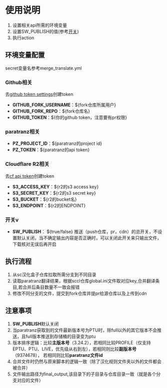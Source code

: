 # 使用说明

1. 设置相关api所需的环境变量
2. 设置SW_PUBLISH的值(参考[开关](#开关))
3. 执行action

## 环境变量配置

secret变量名参考merge_translate.yml

### Github相关

去[github token settings](https://github.com/settings/tokens)创建token

- **GITHUB_FORK_USERNAME**：${fork仓库所属用户}
- **GITHUB_FORK_REPO**：${fork仓库名}
- **GITHUB_TOKEN**：${你的github token，注意要有pr权限}

### paratranz相关

- **PZ_PROJECT_ID**：${paratranz的project id}
- **PZ_TOKEN**：${paratranz的api token}

### Cloudflare R2相关

去[cf api token](https://dash.cloudflare.com/?to：/:account/r2/api-tokens)创建token

- **S3_ACCESS_KEY**：${r2的s3 access key}
- **S3_SECRET_KEY**：${r2的s3 secret key}
- **S3_BUCKET**：${r2的bucket名}
- **S3_ENDPOINT**：${r2的ENDPOINT}

### 开关v

- **SW_PUBLISH**： ${true/false} 推送（push仓库，pr，cdn）的总开关，不设置默认关闭，当不确定输出内容是否正确时，可以关闭此开关来只输出文件，下载核对无误后再开启

## 执行流程

1. 从sc汉化盒子仓库拉取所需分支到不同目录
2. 读取paratranz翻译结果，根据sccl仓库global.ini文件取对应key,合并翻译条目,若合并后条目数量不一致会报错
3. 修改不同分支的文件，提交到fork仓库并提pr给源仓库以及上传到cdn

## 注意事项

1. **SW_PUBLISH**默认关闭
2. 当paratranz获取到的文件最新版本号为PTU时，除full以外的其它版本不会推送，且full版本推送到存储桶的目录变为ptu
3. 版本排序逻辑：比较**主版本号**（3.24.2），若相同比较PROFILE（仅支持EPTU、PTU、LIVE，优先级从右到左），若相同则比较**副版本号**
   （9374678）， 若相同则比较**paratranz文件id**
4. 合并文件时仍然与原来脚本的逻辑一致（除了汉化规则文件夹以外的文件都会被合并）
5. 文件输出路径为final_output,该目录下的子目录与仓库目录一致（就是各个分支对应的文件）
